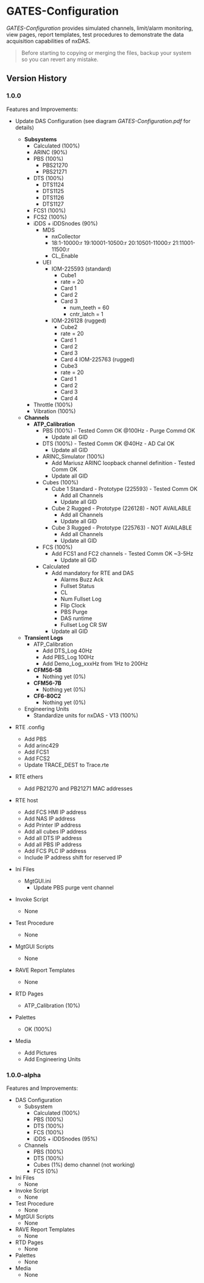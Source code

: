 # GATES-Configuration

*GATES-Configuration* provides simulated channels, limit/alarm monitoring, view pages, report templates, test procedures to demonstrate the data acquisition capabilities of nxDAS.

> Before starting to copying or merging the files, backup your system so you can revert any mistake.

## Version History

### 1.0.0
Features and Improvements:
- Update DAS Configuration (see diagram *GATES-Configuration.pdf* for details)
	- **Subsystems**
		- Calculated (100%)
		- ARINC (90%)
		- PBS (100%)
			- PBS21270
			- PBS21271
		- DTS (100%)
			- DTS1124
			- DTS1125
			- DTS1126
			- DTS1127
		- FCS1 (100%)
		- FCS2 (100%)
		- iDDS + iDDSnodes (90%)
			- MDS
				- nxCollector
				- 18:1-10000:r 19:10001-10500:r 20:10501-11000:r 21:11001-11500:r
				- CL_Enable
			- UEI
				- IOM-225593 (standard)
					- Cube1
					- rate = 20
					- Card 1
					- Card 2
					- Card 3
						- num_teeth = 60
						- cntr_latch = 1
				- IOM-226128 (rugged)
					- Cube2
					- rate = 20
					- Card 1
					- Card 2
					- Card 3
					- Card 4
				IOM-225763 (rugged)
					- Cube3
					- rate = 20
					- Card 1
					- Card 2
					- Card 3
					- Card 4
		- Throttle (100%)
		- Vibration (100%)
	- **Channels**
		- **ATP_Calibration**
			- PBS (100%) - Tested Comm OK @100Hz - Purge Commd OK
				- Update all GID
			- DTS (100%) - Tested Comm OK @40Hz - AD Cal OK
				- Update all GID
			- ARINC_Simulator (100%)
				- Add Mariusz ARINC loopback channel definition - Tested Comm OK
				- Update all GID
			- Cubes (100%)
				- Cube 1 Standard - Prototype (225593) - Tested Comm OK
					- Add all Channels
					- Update all GID
				- Cube 2 Rugged - Prototype (226128) - NOT AVAILABLE
					- Add all Channels
					- Update all GID
				- Cube 3 Rugged - Prototype (225763) - NOT AVAILABLE
					- Add all Channels
					- Update all GID
			- FCS (100%)
				- Add FCS1 and FC2 channels - Tested Comm OK ~3-5Hz
					- Update all GID
			- Calculated
				- Add mandatory for RTE and DAS
					- Alarms Buzz Ack
					- Fullset Status
					- CL
					- Num Fullset Log
					- Flip Clock
					- PBS Purge
					- DAS runtime
					- Fullset Log CR SW
				- Update all GID
	- **Transient Logs**
		- ATP_Calibration
			- Add DTS_Log 40Hz
			- Add PBS_Log 100Hz
			- Add Demo_Log_xxxHz from 1Hz to 200Hz
		- **CFM56-5B**
			- Nothing yet (0%)
		- **CFM56-7B**
			- Nothing yet (0%)
		- **CF6-80C2**
			- Nothing yet (0%)
	- Engineering Units
		- Standardize units for nxDAS - V13 (100%)
- RTE .config
	- Add PBS
	- Add arinc429
	- Add FCS1
	- Add FCS2
	- Update TRACE_DEST to Trace.rte

- RTE ethers
	- Add PB21270 and PB21271 MAC addresses
- RTE host
	- Add FCS HMI IP address
	- Add NAS IP address
	- Add Printer IP address
	- Add all cubes IP address
	- Add all DTS IP address
	- Add all PBS IP address
	- Add FCS PLC IP address
	- Include IP address shift for reserved IP
- Ini Files
	- MgtGUI.ini
		- Update PBS purge vent channel
- Invoke Script
	- None
- Test Procedure
	- None
- MgtGUI Scripts
	- None
- RAVE Report Templates
	- None
- RTD Pages
	- ATP_Calibration (10%)
- Palettes
	- OK (100%)
- Media
	- Add Pictures
	- Add Engineering Units

### 1.0.0-alpha
Features and Improvements:
- DAS Configuration
	- Subsystem
		- Calculated (100%)
		- PBS (100%)
		- DTS (100%)
		- FCS (100%)
		- iDDS + iDDSnodes (95%)
	- Channels
		- PBS (100%)
		- DTS (100%)
		- Cubes (1%) demo channel (not working)
		- FCS (0%)
- Ini Files
	- None
- Invoke Script
	- None
- Test Procedure
	- None
- MgtGUI Scripts
	- None
- RAVE Report Templates
	- None
- RTD Pages
	- None
- Palettes
	- None
- Media
	- None
	









